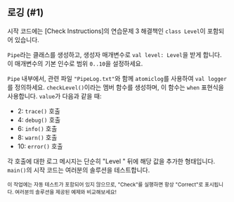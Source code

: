 ## 로깅 (#1)

시작 코드에는 [Check Instructions]의 연습문제 3 해결책인 `class Level`이 포함되어 있습니다.

`Pipe`라는 클래스를 생성하고, 생성자 매개변수로 `val level: Level`을 받게 합니다. 이 매개변수의 기본 인수로 범위 `0..10`을 설정하세요.

`Pipe` 내부에서, 관련 파일 `"PipeLog.txt"`와 함께 `atomiclog`를 사용하여 `val logger`를 정의하세요. `checkLevel()`이라는 멤버 함수를 생성하며, 이 함수는 `when` 표현식을 사용합니다. `value`가 다음과 같을 때:

- 2: `trace()` 호출
- 4: `debug()` 호출
- 6: `info()` 호출
- 8: `warn()` 호출
- 10: `error()` 호출

각 호출에 대한 로그 메시지는 단순히 "Level " 뒤에 해당 값을 추가한 형태입니다. `main()`의 시작 코드는 여러분의 솔루션을 테스트합니다.

<sub> 이 작업에는 자동 테스트가 포함되어 있지 않으므로, "Check"를 실행하면 항상 "Correct"로 표시됩니다. 여러분의 솔루션을 제공된 예제와 비교해보세요! </sub>